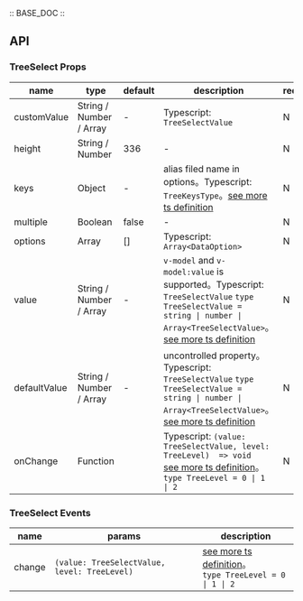 :: BASE_DOC ::

## API

### TreeSelect Props

name | type | default | description | required
-- | -- | -- | -- | --
customValue | String / Number / Array | - | Typescript: `TreeSelectValue` | N
height | String / Number | 336 | \- | N
keys | Object | - | alias filed name in options。Typescript: `TreeKeysType`。[see more ts definition](https://github.com/Tencent/tdesign-mobile-vue/blob/develop/src/common.ts) | N
multiple | Boolean | false | \- | N
options | Array | [] | Typescript: `Array<DataOption>` | N
value | String / Number / Array | - | `v-model` and `v-model:value` is supported。Typescript: `TreeSelectValue` `type TreeSelectValue = string \| number \| Array<TreeSelectValue>`。[see more ts definition](https://github.com/Tencent/tdesign-mobile-vue/tree/develop/src/tree-select/type.ts) | N
defaultValue | String / Number / Array | - | uncontrolled property。Typescript: `TreeSelectValue` `type TreeSelectValue = string \| number \| Array<TreeSelectValue>`。[see more ts definition](https://github.com/Tencent/tdesign-mobile-vue/tree/develop/src/tree-select/type.ts) | N
onChange | Function |  | Typescript: `(value: TreeSelectValue, level: TreeLevel)  => void`<br/>[see more ts definition](https://github.com/Tencent/tdesign-mobile-vue/tree/develop/src/tree-select/type.ts)。<br/>`type TreeLevel = 0 \| 1 \| 2`<br/> | N

### TreeSelect Events

name | params | description
-- | -- | --
change | `(value: TreeSelectValue, level: TreeLevel) ` | [see more ts definition](https://github.com/Tencent/tdesign-mobile-vue/tree/develop/src/tree-select/type.ts)。<br/>`type TreeLevel = 0 \| 1 \| 2`<br/>
